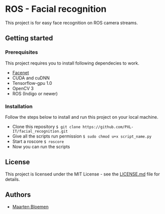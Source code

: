 # ROS - Facial recognition
This project is for easy face recognition on ROS camera streams.

## Getting started

### Prerequisites
This project requires you to install following dependecies to work.

* [Facenet](https://github.com/davidsandberg/facenet) 
* CUDA and cuDNN
* Tensorflow-gpu 1.0
* OpenCV 3
* ROS (Indigo or newer)

### Installation
Follow the steps below to install and run this project on your local machine.

* Clone this repository `$ git clone https://github.com/PXL-IT/facial_recognition.git`
* Give all the scripts run permission `$ sudo chmod u+x script_name.py`
* Start a roscore `$ roscore`
* Now you can run the scripts

## License
This project is licensed under the MIT License - see the [LICENSE.md](https://github.com/PXL-IT/SmartShop_Customer_Pipeline/blob/master/LICENSE.md) file for details.

## Authors
* [Maarten Bloemen](https://github.com/MaartenBloemen) 